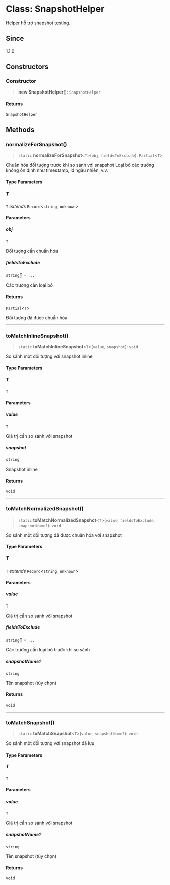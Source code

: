 # Class: SnapshotHelper

Helper hỗ trợ snapshot testing.

## Since

1.1.0

## Constructors

<a id="constructor"></a>

### Constructor

> **new SnapshotHelper**(): `SnapshotHelper`

#### Returns

`SnapshotHelper`

## Methods

<a id="normalizeforsnapshot"></a>

### normalizeForSnapshot()

> `static` **normalizeForSnapshot**\<`T`\>(`obj`, `fieldsToExclude`): `Partial`\<`T`\>

Chuẩn hóa đối tượng trước khi so sánh với snapshot
Loại bỏ các trường không ổn định như timestamp, id ngẫu nhiên, v.v.

#### Type Parameters

##### T

`T` _extends_ `Record`\<`string`, `unknown`\>

#### Parameters

##### obj

`T`

Đối tượng cần chuẩn hóa

##### fieldsToExclude

`string`[] = `...`

Các trường cần loại bỏ

#### Returns

`Partial`\<`T`\>

Đối tượng đã được chuẩn hóa

---

<a id="tomatchinlinesnapshot"></a>

### toMatchInlineSnapshot()

> `static` **toMatchInlineSnapshot**\<`T`\>(`value`, `snapshot`): `void`

So sánh một đối tượng với snapshot inline

#### Type Parameters

##### T

`T`

#### Parameters

##### value

`T`

Giá trị cần so sánh với snapshot

##### snapshot

`string`

Snapshot inline

#### Returns

`void`

---

<a id="tomatchnormalizedsnapshot"></a>

### toMatchNormalizedSnapshot()

> `static` **toMatchNormalizedSnapshot**\<`T`\>(`value`, `fieldsToExclude`, `snapshotName?`): `void`

So sánh một đối tượng đã được chuẩn hóa với snapshot

#### Type Parameters

##### T

`T` _extends_ `Record`\<`string`, `unknown`\>

#### Parameters

##### value

`T`

Giá trị cần so sánh với snapshot

##### fieldsToExclude

`string`[] = `...`

Các trường cần loại bỏ trước khi so sánh

##### snapshotName?

`string`

Tên snapshot (tùy chọn)

#### Returns

`void`

---

<a id="tomatchsnapshot"></a>

### toMatchSnapshot()

> `static` **toMatchSnapshot**\<`T`\>(`value`, `snapshotName?`): `void`

So sánh một đối tượng với snapshot đã lưu

#### Type Parameters

##### T

`T`

#### Parameters

##### value

`T`

Giá trị cần so sánh với snapshot

##### snapshotName?

`string`

Tên snapshot (tùy chọn)

#### Returns

`void`
